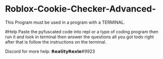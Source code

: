 # Roblox-Cookie-Checker-Advanced-
This Program must be used in a program with a TERMINAL.







#Help
Paste the pyfuscated code into repl or a type of coding program then run it and look in terminal then answer the questions all you got todo right after that is follow the instructions on the terminal. 

Discord for more help: 𝗥𝗲𝗮𝗹𝗶𝘁𝘆𝗥𝗲𝘅𝗹𝗲#9923
